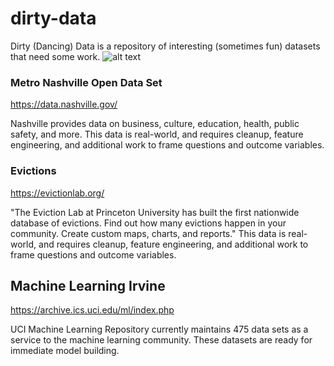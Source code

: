 # dirty-data
Dirty (Dancing) Data is a repository of interesting (sometimes fun) datasets that need some work.
![alt text](https://upload.wikimedia.org/wikipedia/en/0/00/Dirty_Dancing.jpg "Dirty (Dancing) Data")

### Metro Nashville Open Data Set

https://data.nashville.gov/

Nashville provides data on business, culture, education, health, public safety, and more. This data is real-world, and requires cleanup, feature engineering, and additional work to frame questions and outcome variables.

### Evictions

https://evictionlab.org/

"The Eviction Lab at Princeton University has built the first nationwide database of evictions. Find out how many evictions happen in your community. Create custom maps, charts, and reports." This data is real-world, and requires cleanup, feature engineering, and additional work to frame questions and outcome variables.

## Machine Learning Irvine

https://archive.ics.uci.edu/ml/index.php

UCI Machine Learning Repository currently maintains 475 data sets as a service to the machine learning community. These datasets are ready for immediate model building. 

